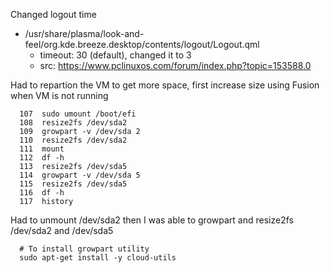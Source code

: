 Changed logout time
- /usr/share/plasma/look-and-feel/org.kde.breeze.desktop/contents/logout/Logout.qml
  - timeout: 30 (default), changed it to 3
  - src: https://www.pclinuxos.com/forum/index.php?topic=153588.0


Had to repartion the VM to get more space, first increase size using Fusion when VM is not running
```
  107  sudo umount /boot/efi
  108  resize2fs /dev/sda2
  109  growpart -v /dev/sda 2
  110  resize2fs /dev/sda2
  111  mount
  112  df -h
  113  resize2fs /dev/sda5
  114  growpart -v /dev/sda 5
  115  resize2fs /dev/sda5
  116  df -h
  117  history
```

Had to unmount /dev/sda2 then I was able to growpart and resize2fs /dev/sda2 and /dev/sda5
```
  # To install growpart utility
  sudo apt-get install -y cloud-utils
```
